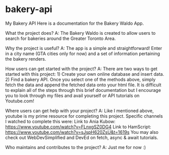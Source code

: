 # bakery-api
My Bakery API
Here is a documentation for the Bakery Waldo App.

What the project does?
A: The Bakery Waldo is created to allow users to search for bakeries around the Greater Toronto Area.

Why the project is useful?
A: The app is a simple and straightforward! Enter in a city name (GTA cities only for now) and a set of information pertaining the bakery renders.

How users can get started with the project?
A: There are two ways to get started with this project:
    1) Create your own online database and insert data.
    2) Find a bakery API.
Once you select one of the methods above, simply fetch the data and append the fetched data onto your html file.
It is difficult to explain all of the steps through this brief documentation but I encourage you to look through my files and avail yourself or API tutorials on Youtube.com!

Where users can get help with your project?
A: Like I mentioned above, youtube is my prime resource for completing this project.
Specific channels I watched to complete this were:
Link to Ania Kubow: https://www.youtube.com/watch?v=FLnxgSZ0DG4
Link to HamScript: https://www.youtube.com/watch?v=sJspH620ZsU&t=1619s
You may also check out WebDevSimplified and DevEd on fetch, async & await tutorials.

Who maintains and contributes to the project?
A: Just me for now :)
